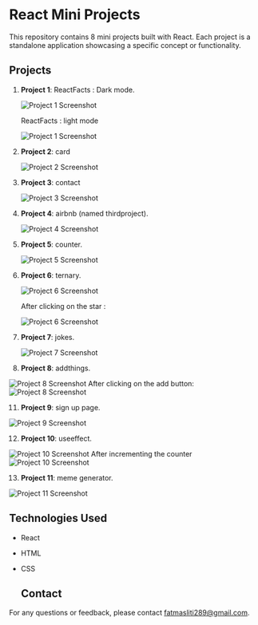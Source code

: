 # React Mini Projects

This repository contains 8 mini projects built with React. Each project is a standalone application showcasing a specific concept or functionality.

## Projects

1. **Project 1**: ReactFacts : Dark mode.

   ![Project 1 Screenshot](reactimages/factorsdark.png)
   
   ReactFacts : light mode

   ![Project 1 Screenshot](reactimages/factorslightmode.png)

2. **Project 2**: card
   
   ![Project 2 Screenshot](reactimages/card.png)

3. **Project 3**: contact

   ![Project 3 Screenshot](reactimages/aaa.png)
   
4. **Project 4**: airbnb (named thirdproject).

   ![Project 4 Screenshot](reactimages/thirdprojectairbnb.png)

6. **Project 5**: counter.

   ![Project 5 Screenshot](reactimages/counter.png)

7. **Project 6**: ternary.

   ![Project 6 Screenshot](reactimages/ternary.png)

   After clicking on the star :

    ![Project 6 Screenshot](reactimages/stateobjectsafter.png)

9. **Project 7**: jokes.

   ![Project 7 Screenshot](reactimages/jokes.png)

10. **Project 8**: addthings.

   ![Project 8 Screenshot](reactimages/addthings.png)
   After clicking on the add button:
   ![Project 8 Screenshot](reactimages/addthings2.png)

11. **Project 9**: sign up page.

   ![Project 9 Screenshot](reactimages/signup.png)

12. **Project 10**: useeffect.

   ![Project 10 Screenshot](reactimages/useeffect1.png)
   After incrementing the counter
   ![Project 10 Screenshot](reactimages/useeffect2.png)

13. **Project 11**: meme generator.

   ![Project 11 Screenshot](reactimages/memegenerator.png)

## Technologies Used

- React
- HTML
- CSS

  ## Contact

For any questions or feedback, please contact [fatmasliti289@gmail.com](mailto:fatmasliti@gmail.com).
